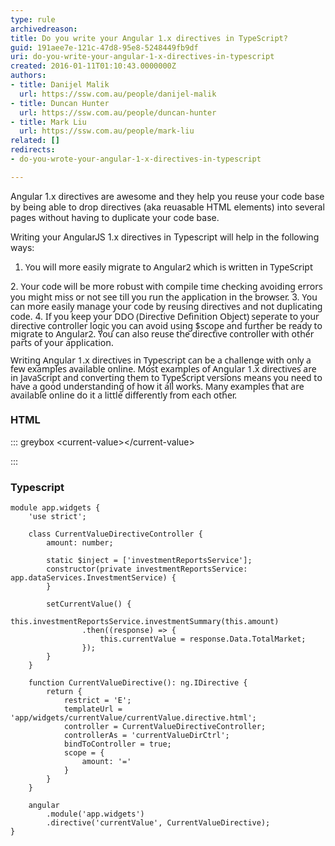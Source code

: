 ```yaml
---
type: rule
archivedreason: 
title: Do you write your Angular 1.x directives in TypeScript?
guid: 191aee7e-121c-47d8-95e8-5248449fb9df
uri: do-you-write-your-angular-1-x-directives-in-typescript
created: 2016-01-11T01:10:43.0000000Z
authors:
- title: Danijel Malik
  url: https://ssw.com.au/people/danijel-malik
- title: Duncan Hunter
  url: https://ssw.com.au/people/duncan-hunter
- title: Mark Liu
  url: https://ssw.com.au/people/mark-liu
related: []
redirects:
- do-you-wrote-your-angular-1-x-directives-in-typescript

---
```


Angular 1.x directives are awesome and they help you reuse your code base by being able to drop directives (aka reuasable HTML elements) into several pages without having to duplicate your code base.

<!--endintro-->



Writing your AngularJS 1.x directives in Typescript will help in the following ways:

1. <font face="segoe ui, verdana, arial, helvetica, sans-serif"> 
               <span style="line-height&#58;13.8667px;">You will more easily migrate to Angular2 which is written in TypeScript
</span></font>
2. <font face="segoe ui, verdana, arial, helvetica, sans-serif"> 
               <span style="line-height&#58;13.8667px;">Your code will be more robust with compile time checking avoiding errors you might miss or not see till you run the application in the browser.</span></font>
3. <font face="segoe ui, verdana, arial, helvetica, sans-serif"> 
               <span style="line-height&#58;13.8667px;">You can more easily manage your code by reusing directives and not duplicating code.</span></font>
4. <font face="segoe ui, verdana, arial, helvetica, sans-serif"> 
               <span style="line-height&#58;13.8667px;">If you keep your DDO (Directive Definition Object) seperate to your directive controller logic you can avoid using $scope and further be ready to migrate to Angular2. You can also reuse the directive controller with other parts of your application.</span></font>


<font face="segoe ui, verdana, arial, helvetica, sans-serif"> 
            <span style="line-height&#58;13.8667px;"> 
               
</span></font>

<font face="segoe ui, verdana, arial, helvetica, sans-serif"> 
            <span style="line-height&#58;13.8667px;">Writing Angular 1.x directives in Typescript can be a challenge with only a few examples available online. Most examples of Angular 1.x directives are in JavaScript and converting them to TypeScript versions means you need to have a good understanding of how it all works. Many examples that are available online do it a little differently from each other.&#160;</span></font>

### HTML


::: greybox
&lt;current-value&gt;&lt;/current-value&gt;

:::

### Typescript




```
module app.widgets {
    'use strict';

    class CurrentValueDirectiveController {
        amount: number;

        static $inject = ['investmentReportsService'];
        constructor(private investmentReportsService: app.dataServices.InvestmentService) {
        }

        setCurrentValue() {
            this.investmentReportsService.investmentSummary(this.amount)
                .then((response) => {
                    this.currentValue = response.Data.TotalMarket;
                });
        }
    }

    function CurrentValueDirective(): ng.IDirective {
        return {
            restrict = 'E';
            templateUrl = 'app/widgets/currentValue/currentValue.directive.html';
            controller = CurrentValueDirectiveController;
            controllerAs = 'currentValueDirCtrl';
            bindToController = true;
            scope = {
                amount: '='
            }
        }
    }

    angular
        .module('app.widgets')
        .directive('currentValue', CurrentValueDirective);
}
```
